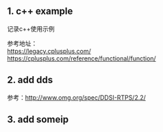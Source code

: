 ## 1. c++ example
记录c++使用示例


参考地址：  
https://legacy.cplusplus.com/  
https://cplusplus.com/reference/functional/function/  


## 2. add dds 
参考：http://www.omg.org/spec/DDSI-RTPS/2.2/  



## 3. add someip







